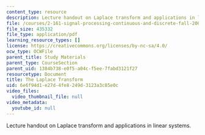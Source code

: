 ```yaml
---
content_type: resource
description: Lecture handout on Laplace transform and applications in linear systems.
file: /courses/2-161-signal-processing-continuous-and-discrete-fall-2008/6e6f94d1e27d4fe8249d3123a3c85e0c_laplace.pdf
file_size: 435332
file_type: application/pdf
learning_resource_types: []
license: https://creativecommons.org/licenses/by-nc-sa/4.0/
ocw_type: OCWFile
parent_title: Study Materials
parent_type: CourseSection
parent_uid: 1384b738-e0f5-a04c-f5ee-7fabd3121f27
resourcetype: Document
title: The Laplace Transform
uid: 6e6f94d1-e27d-4fe8-249d-3123a3c85e0c
video_files:
  video_thumbnail_file: null
video_metadata:
  youtube_id: null
---
```

Lecture handout on Laplace transform and applications in linear systems.